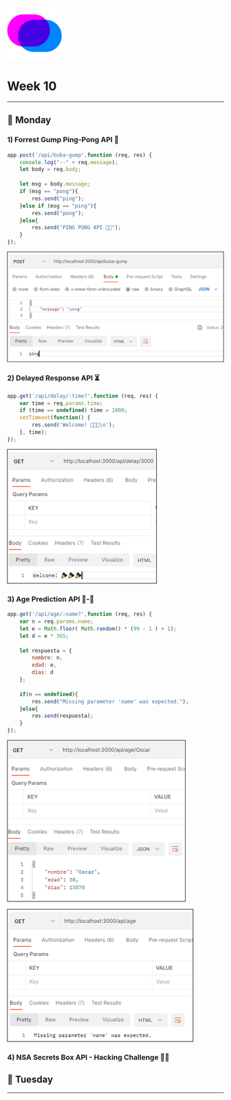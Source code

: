 ![Core Code](/Weeks/images/corecode2.png)
# Week 10
---
## 🔴 Monday
### 1) Forrest Gump Ping-Pong API 🏓
``` js
app.post('/api/buba-gump',function (req, res) {
    console.log("--" + req.message);
    let body = req.body;
    
    let msg = body.message;
    if (msg == "pong"){
        res.send("ping");
    }else if (msg == "ping"){
        res.send("pong");
    }else{
        res.send("PING PONG API 🏓🏓");
    }
});
```

![imagen](../Weeks/Week-10/images/monday-ping.png)


### 2) Delayed Response API ⏳

``` js
app.get('/api/delay/:time?',function (req, res) {
    var time = req.params.time;
    if (time == undefined) time = 1000; 
    setTimeout(function() {
        res.send('Welcome! 🎉🎉🎉\n');
    }, time);
});
```
![imagen](../Weeks/Week-10/images/monday-delay.png)

### 3) Age Prediction API 👶-👴

``` js
app.get('/api/age/:name?',function (req, res) {
    var n = req.params.name;
    let e = Math.floor( Math.random() * (99 - 1 ) + 1);
    let d = e * 365; 

    let respuesta = {
        nombre: n,
        edad: e,
        días: d
    };

    if(n == undefined){
        res.send("Missing parameter 'name' was expected.");
    }else{
        res.send(respuesta);
    }
});
```

![imagen](../Weeks/Week-10/images/monday-age3.png)

![imagen](../Weeks/Week-10/images/monday-age.png)


### 4) NSA Secrets Box API - Hacking Challenge 👨‍💻

## 🔴 Tuesday

---
